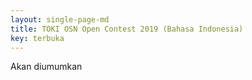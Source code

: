 ```yaml
---
layout: single-page-md
title: TOKI OSN Open Contest 2019 (Bahasa Indonesia)
key: terbuka
---
```


Akan diumumkan
